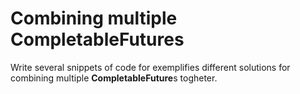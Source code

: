 # Combining multiple CompletableFutures
Write several snippets of code for exemplifies different solutions for combining multiple **CompletableFuture**s togheter.
